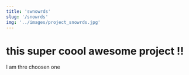 ```yaml
---
title: 'swnowrds'
slug: '/snowrds'
img: '../images/project_snowrds.jpg'
---
```


# this super coool awesome project !!

I am thre choosen one
